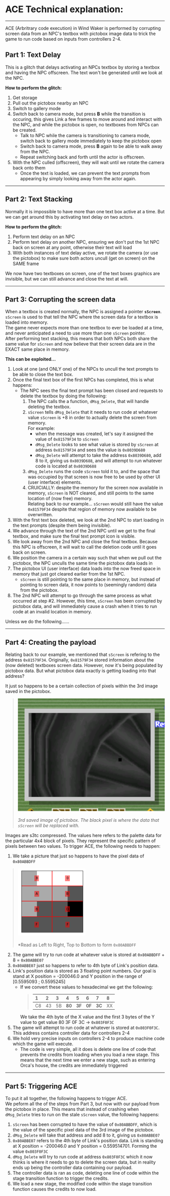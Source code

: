 # ACE Technical explanation:
---
ACE (Arbritrary code execution) in Wind Waker is performed by corrupting screen data from an NPC's textbox with pictobox image data to trick the game to run code based on inputs from controllers 2-4.

## Part 1: Text Delay

This is a glitch that delays activating an NPCs textbox by storing a textbox and having the NPC offscreen. The text won't be generated until we look at the NPC.  

**How to perform the glitch:**

1. Get storage  
2. Pull out the pictobox nearby an NPC  
3. Switch to gallery mode  
4. Switch back to camera mode, but press **B** while the transition is occuring, this gives Link a few frames to move around and interact with the NPC, and while the pictobox is open, no textboxes from NPCs can be created.  
   - Talk to NPC while the camera is transitioning to camera mode, switch back to gallery mode immediately to keep the pictobox open  
   - Switch back to camera mode, press **B** again to be able to walk away from the NPC.  
   - Repeat switching back and forth until the actor is offscreen.  
5. With the NPC culled (offscreen), they will wait until we rotate the camera back onto them  
   - Once the text is loaded, we can prevent the text prompts from appearing by simply looking away from the actor again.  

---

## Part 2: Text Stacking

Normally it is impossible to have more than one text box active at a time. But we can get around this by activating text delay on two actors.  

**How to perform the glitch:**

1. Perform text delay on an NPC  
2. Perform text delay on another NPC, ensuring we don't put the 1st NPC back on screen at any point, otherwise their text will load  
3. With both instances of text delay active, we rotate the camera (or use the pictobox) to make sure both actors uncull (get on screen) on the SAME frame  

We now have two textboxes on screen, one of the text boxes graphics are invisible, but we can still advance and close the text at will.  

---

## Part 3: Corrupting the screen data

When a textbox is created normally, the NPC is assigned a pointer **```sScreen```**. ```sScreen``` is used to that tell the NPC where the screen data for a textbox is loaded into memory.  
The game never expects more than one textbox to ever be loaded at a time, and never anticipated a need to use more than one ```sScreen``` pointer.  
After performing text stacking, this means that both NPCs both share the same value for ```sScreen``` and now believe that their screen data are in the EXACT same place in memory.  

**This can be exploited...**

1. Look at one (and ONLY one) of the NPCs to uncull the text prompts to be able to close the text box.  
2. Once the final text box of the first NPCs has completed, this is what happens:  
   - The NPC sees the final text prompt has been closed and requests to delete the textbox by doing the following:  
      1. The NPC calls the a function, ```dMsg_Delete```, that will handle deleting the textbox.  
      2. ```sScreen``` tells ```dMsg_Delete``` that it needs to run code at whatever value ```sScreen``` is +8 in order to actually delete the screen from memory.  
         For example:  
            - when the message was created, let's say it assigned the value of ```0x81579F34``` to ```sScreen```  
            - ```dMsg_Delete``` looks to see what value is stored by ```sScreen``` at address ```0x81579F34``` and sees the value is ```0x8039D680```
            - ```dMsg_Delete``` will attempt to take the address ```0x8039D680```, add 8 to it, giving us ```0x8039D688```, and will attempt to run whatever code is located at ```0x8039D688```  
      3. ```dMsg_Delete``` runs the code ```sScreen``` told it to, and the space that was occupied by that screen is now free to be used by other UI (user interface) elements.  
      4. CRUICIALLY: despite the memory for the screen now available in memory, ```sScreen``` is NOT cleared, and still points to the same location of (now free) memory.  
         Relating back to our example... ```sScreen``` would still have the value ```0x81579F34``` despite that region of memory now available to be overwritten.  
3. With the first text box deleted, we look at the 2nd NPC to start loading in the text prompts (despite them being invisible).  
4. We advance through the text of the 2nd NPC until we get to the final textbox, and make sure the final text prompt icon is visible.  
5. We look away from the 2nd NPC and close the final textbox. Because this NPC is offscreen, it will wait to call the deletion code until it goes back on screen.  
6. We position the camera in a certain way such that when we pull out the pictobox, the NPC unculls the same time the pictobox data loads in  
7. The pictobox UI (user interface) data loads into the now freed space in memory that just got cleared earlier from the 1st NPC.  
   - ```sScreen``` is still pointing to the same place in memory, but instead of pointing to screen data, it now points to (seemingly random) data from the pictobox.  
8. The 2nd NPC will attempt to go through the same process as what occurred at step #2. However, this time, ```sScreen``` has been corrupted by pictobox data, and will immediately cause a crash when it tries to run code at an invalid location in memory.  

Unless we do the following......  

---
## Part 4: Creating the payload

Relating back to our example, we mentioned that ```sScreen``` is refering to the address ```0x81579F34```. Originally, ```0x81579F34``` stored information about the (now deleted) textboxes screen data. However, now it's being populated by pictobox data. But what pictobox data exactly is getting loading into that address?  

It just so happens to be a certain collection of pixels within the 3rd image saved in the pictobox.  

> ![image](NTSC-U_3rdPixelData.png) <br/><br/> *3rd saved image of pictobox. The black pixel is where the data that ```sScreen``` will be replaced with.*  

Images are s3tc compressed. The values here refers to the palette data for the particular 4x4 block of pixels. They represent the specific pattern of pixels between two values.
To trigger ACE, the following needs to happen:

1.  We take a picture that just so happens to have the pixel data of ```0x80ABBDFF```
   > ![image](pixel_data.png) <br/><br/> *Read as Left to Right, Top to Bottom to form ```0x80ABBDFF```
2. The game will try to run code at whatever value is stored at ```0x80ABBDFF``` + 8 = ```0x80ABBE07```
3. ```0x80ABBE07``` just so happens to refer to 4th byte of Link's position data.  
4. Link's position data is stored as 3 floating point numbers. Our goal is stand at X position = -200046.0 and Y position in the range of [0.5595093 ; 0.5595245]
   - If we convert these values to hexadecimal we get the following:  
      >| 1  | 2  | 3  | **4**  | **5**  | **6**  | **7**  | 8  |
      >|----|----|----|----|----|----|----|----|
      >| C8 | 43 | 5B | **80** | **3F** | **0F** | **3C** | XX |
       We take the 4th byte of the X value and the first 3 bytes of the Y value to get value 80 3F 0F 3C -> ```0x803F0F3C```
5. The game will attempt to run code at whatever is stored at ```0x803F0F3C```. This address contains controller data for controllers 2-4  
6. We hold very precise inputs on controllers 2-4 to produce machine code which the game will execute.  
   - The code is very simple, all it does is delete one line of code that prevents the credits from loading when you load a new stage. This means that the next time we enter a new stage, such as entering Orca's house, the credits are immediately triggered  

---

## Part 5: Triggering ACE

To put it all together, the following happens to trigger ACE.  
We peform all the of the steps from Part 3, but now with our payload from the pictobox in place. This means that instead of crashing when ```dMsg_Delete``` tries to run on the stale ```sScreen``` value, the following happens:

1. ```sScreen``` has been corrupted to have the value of ```0x80ABBDFF```, which is the value of the specific pixel data of the 3rd image of the pictobox.  
2. ```dMsg_Delete``` will take that address and add 8 to it, giving us ```0x80ABBE07```  
3. ```0x80ABBE07``` refers to the 4th byte of Link's position data. Link is standing at X position = -200046.0 and Y position = 0.559514701. Forming the value ```0x803F0F3C```  
4. ```dMsg_Delete``` will try to run code at address ```0x803F0F3C``` which it now thinks is where it needs to go to delete the screen data, but in reality ends up being the controller data containing our payload.  
5. The controller data is ran as code, deleting one line of code within the stage transition function to trigger the credits.  
6. We load a new stage, the modified code within the stage transition function causes the credits to now load.  
